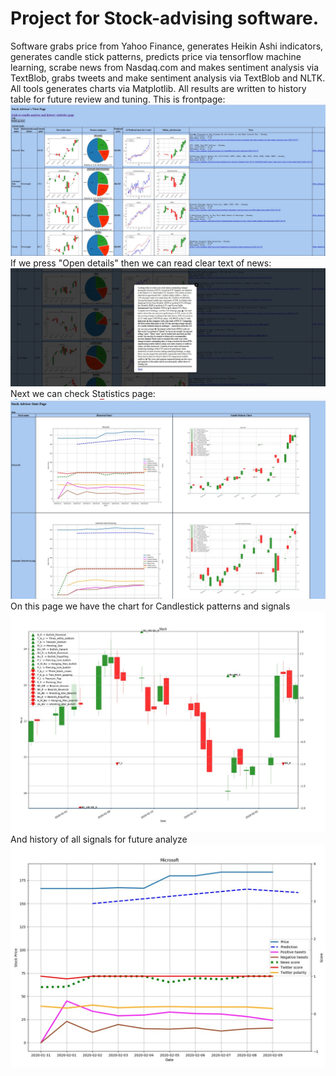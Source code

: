 # Project for Stock-advising software. 
Software grabs price from Yahoo Finance, generates Heikin Ashi indicators, generates candle stick patterns, predicts price via tensorflow machine learning, scrabe news from Nasdaq.com and makes sentiment analysis via TextBlob, grabs tweets and make sentiment analysis via TextBlob and NLTK. All tools generates charts via Matplotlib. All results are written to history table for future review and tuning. 
This is frontpage:
<img src="frontpage.jpg">
If we press "Open details" then we can read clear text of news:
<img src="Open_details.jpg">
Next we can check Statistics page:
<img src="Statistic_page.jpg">
On this page we have the chart for Candlestick patterns and signals
<img src="Candle_patterns.jpg">
And history of all signals for future analyze
<img src="History.jpg">
